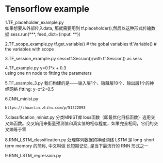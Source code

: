 # Tensorflow example 

1.TF_placeholder_example.py  
	如果想要从外部传入data, 那就需要用到 tf.placeholder(),然后以这种形式传输数据 sess.run(***, feed_dict={input: **})

2.TF_scope_example.py
	tf.get_variable() # the gobal variables
	tf.Variable() # the variables with scope

3.TF_session_example.py 
	sess=tf.Session()/with tf.Session() as sess

4.TF_example.py 
	y=0.1*x + 0.3	
	using one nn node to fitting the parameters

5.TF_example_3.py
	我们构建的是——输入层1个、隐藏层10个、输出层1个的神经网络
	fitting: y=x^2+0.5

6.CNN_minist.py 

	https://zhuanlan.zhihu.com/p/51322893




7.classification_minist.py
	分类MNIST库
	loss函数（即最优化目标函数）选用交叉熵函数。交叉熵用来衡量预测值和真实值的相似程度，如果完全相同，它们的交叉熵等于零

8.RNN_LSTM_classification.py
	处理序列数据的神经网络
	LSTM 是 long-short term memory 的简称, 中文叫做 长短期记忆. 是当下最流行的 RNN 形式之一

9.RNN_LSTM_regression.py
